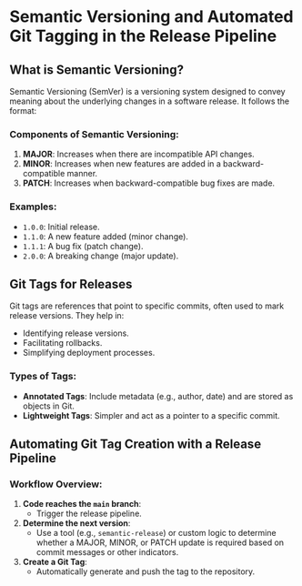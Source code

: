 # Semantic Versioning and Automated Git Tagging in the Release Pipeline

## What is Semantic Versioning?

Semantic Versioning (SemVer) is a versioning system designed to convey meaning about the underlying changes in a software release. It follows the format:

### Components of Semantic Versioning:
1. **MAJOR**: Increases when there are incompatible API changes.
2. **MINOR**: Increases when new features are added in a backward-compatible manner.
3. **PATCH**: Increases when backward-compatible bug fixes are made.

### Examples:
- `1.0.0`: Initial release.
- `1.1.0`: A new feature added (minor change).
- `1.1.1`: A bug fix (patch change).
- `2.0.0`: A breaking change (major update).

## Git Tags for Releases

Git tags are references that point to specific commits, often used to mark release versions. They help in:
- Identifying release versions.
- Facilitating rollbacks.
- Simplifying deployment processes.

### Types of Tags:
- **Annotated Tags**: Include metadata (e.g., author, date) and are stored as objects in Git.
- **Lightweight Tags**: Simpler and act as a pointer to a specific commit.

## Automating Git Tag Creation with a Release Pipeline

### Workflow Overview:
1. **Code reaches the `main` branch**:
   - Trigger the release pipeline.
2. **Determine the next version**:
   - Use a tool (e.g., `semantic-release`) or custom logic to determine whether a MAJOR, MINOR, or PATCH update is required based on commit messages or other indicators.
3. **Create a Git Tag**:
   - Automatically generate and push the tag to the repository.
